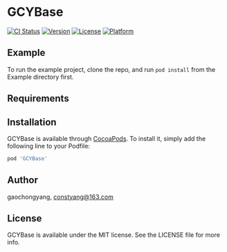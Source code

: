 # GCYBase

[![CI Status](http://img.shields.io/travis/Tony0822/GCYBase.svg?style=flat)](https://travis-ci.org/Tony0822/GCYBase)
[![Version](https://img.shields.io/cocoapods/v/GCYBase.svg?style=flat)](http://cocoapods.org/pods/GCYBase)
[![License](https://img.shields.io/cocoapods/l/GCYBase.svg?style=flat)](http://cocoapods.org/pods/GCYBase)
[![Platform](https://img.shields.io/cocoapods/p/GCYBase.svg?style=flat)](http://cocoapods.org/pods/GCYBase)

## Example

To run the example project, clone the repo, and run `pod install` from the Example directory first.

## Requirements

## Installation

GCYBase is available through [CocoaPods](http://cocoapods.org). To install
it, simply add the following line to your Podfile:

```ruby
pod 'GCYBase'
```

## Author

gaochongyang, constyang@163.com

## License

GCYBase is available under the MIT license. See the LICENSE file for more info.
